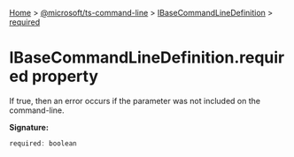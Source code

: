 [Home](./index) &gt; [@microsoft/ts-command-line](./ts-command-line.md) &gt; [IBaseCommandLineDefinition](./ts-command-line.ibasecommandlinedefinition.md) &gt; [required](./ts-command-line.ibasecommandlinedefinition.required.md)

# IBaseCommandLineDefinition.required property

If true, then an error occurs if the parameter was not included on the command-line.

**Signature:**
```javascript
required: boolean
```
